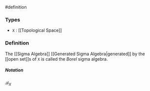 #definition
### Types
- `X` : [[Topological Space]] 
### Definition
The [[Sigma Algebra]] [[Generated Sigma Algebra|generated]] by the [[open set]]s of `X` is called the *Borel* sigma algebra.
##### Notation
$\mathcal{B}_X$